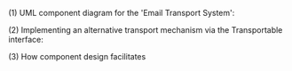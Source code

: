 (1) UML component diagram for the 'Email Transport System':


(2) Implementing an alternative transport mechanism via the Transportable interface:


(3) How component design facilitates
